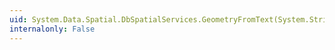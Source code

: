 ```yaml
---
uid: System.Data.Spatial.DbSpatialServices.GeometryFromText(System.String)
internalonly: False
---
```

